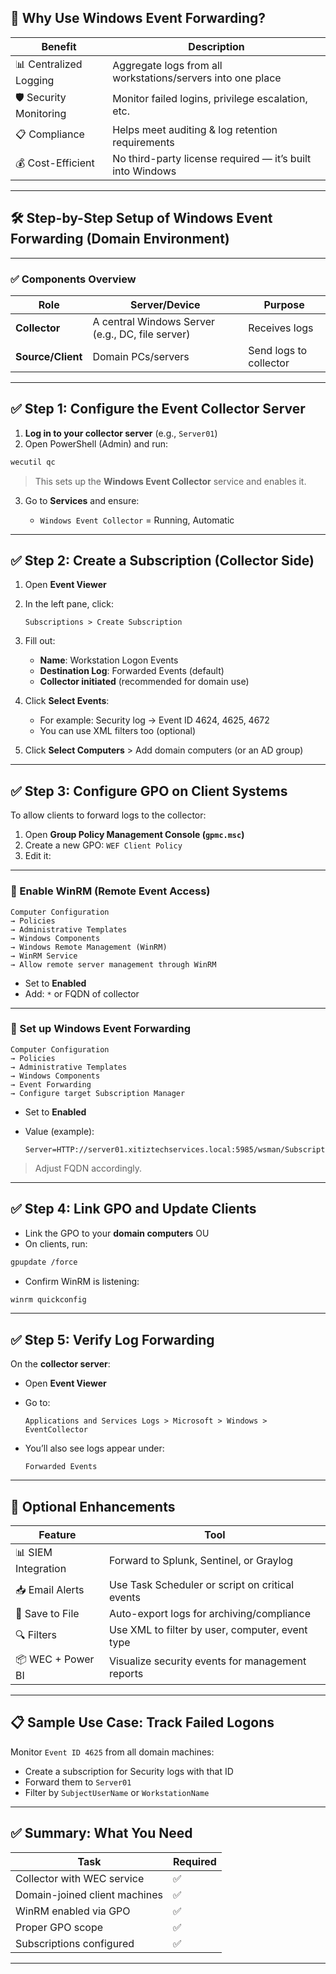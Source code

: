 ## 🎯 Why Use Windows Event Forwarding?

| Benefit                | Description                                                 |
| ---------------------- | ----------------------------------------------------------- |
| 📊 Centralized Logging | Aggregate logs from all workstations/servers into one place |
| 🛡 Security Monitoring | Monitor failed logins, privilege escalation, etc.           |
| 📋 Compliance          | Helps meet auditing & log retention requirements            |
| 💰 Cost-Efficient      | No third-party license required — it’s built into Windows   |

---

## 🛠️ Step-by-Step Setup of Windows Event Forwarding (Domain Environment)

---

### ✅ Components Overview

| Role              | Server/Device                                    | Purpose                |
| ----------------- | ------------------------------------------------ | ---------------------- |
| **Collector**     | A central Windows Server (e.g., DC, file server) | Receives logs          |
| **Source/Client** | Domain PCs/servers                               | Send logs to collector |

---

## ✅ Step 1: Configure the Event Collector Server

1. **Log in to your collector server** (e.g., `Server01`)
2. Open PowerShell (Admin) and run:

```powershell
wecutil qc
```

> This sets up the **Windows Event Collector** service and enables it.

3. Go to **Services** and ensure:

   * `Windows Event Collector` = Running, Automatic

---

## ✅ Step 2: Create a Subscription (Collector Side)

1. Open **Event Viewer**

2. In the left pane, click:

   ```
   Subscriptions > Create Subscription
   ```

3. Fill out:

   * **Name**: Workstation Logon Events
   * **Destination Log**: Forwarded Events (default)
   * **Collector initiated** (recommended for domain use)

4. Click **Select Events**:

   * For example: Security log → Event ID 4624, 4625, 4672
   * You can use XML filters too (optional)

5. Click **Select Computers** > Add domain computers (or an AD group)

---

## ✅ Step 3: Configure GPO on Client Systems

To allow clients to forward logs to the collector:

1. Open **Group Policy Management Console (`gpmc.msc`)**
2. Create a new GPO: `WEF Client Policy`
3. Edit it:

---

### 🔹 Enable WinRM (Remote Event Access)

```
Computer Configuration
→ Policies
→ Administrative Templates
→ Windows Components
→ Windows Remote Management (WinRM)
→ WinRM Service
→ Allow remote server management through WinRM
```

* Set to **Enabled**
* Add: `*` or FQDN of collector

---

### 🔹 Set up Windows Event Forwarding

```
Computer Configuration
→ Policies
→ Administrative Templates
→ Windows Components
→ Event Forwarding
→ Configure target Subscription Manager
```

* Set to **Enabled**
* Value (example):

  ```
  Server=HTTP://server01.xitiztechservices.local:5985/wsman/SubscriptionManager/WEC,Refresh=60
  ```

> Adjust FQDN accordingly.

---

## ✅ Step 4: Link GPO and Update Clients

* Link the GPO to your **domain computers** OU
* On clients, run:

```bash
gpupdate /force
```

* Confirm WinRM is listening:

```powershell
winrm quickconfig
```

---

## ✅ Step 5: Verify Log Forwarding

On the **collector server**:

* Open **Event Viewer**
* Go to:

  ```
  Applications and Services Logs > Microsoft > Windows > EventCollector
  ```
* You’ll also see logs appear under:

  ```
  Forwarded Events
  ```

---

## 🧠 Optional Enhancements

| Feature             | Tool                                             |
| ------------------- | ------------------------------------------------ |
| 📊 SIEM Integration | Forward to Splunk, Sentinel, or Graylog          |
| 📥 Email Alerts     | Use Task Scheduler or script on critical events  |
| 📁 Save to File     | Auto-export logs for archiving/compliance        |
| 🔍 Filters          | Use XML to filter by user, computer, event type  |
| 📦 WEC + Power BI   | Visualize security events for management reports |

---

## 📋 Sample Use Case: Track Failed Logons

Monitor `Event ID 4625` from all domain machines:

* Create a subscription for Security logs with that ID
* Forward them to `Server01`
* Filter by `SubjectUserName` or `WorkstationName`

---

## ✅ Summary: What You Need

| Task                          | Required |
| ----------------------------- | -------- |
| Collector with WEC service    | ✅        |
| Domain-joined client machines | ✅        |
| WinRM enabled via GPO         | ✅        |
| Proper GPO scope              | ✅        |
| Subscriptions configured      | ✅        |

---
